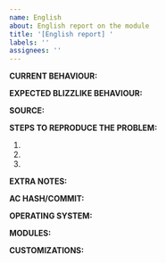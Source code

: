 ```yaml
---
name: English
about: English report on the module
title: '[English report] '
labels: ''
assignees: ''
---
```


**CURRENT BEHAVIOUR:**


**EXPECTED BLIZZLIKE BEHAVIOUR:**


**SOURCE:**


**STEPS TO REPRODUCE THE PROBLEM:**


1. 
2. 
3. 

**EXTRA NOTES:**


**AC HASH/COMMIT:**


**OPERATING SYSTEM:**


**MODULES:**


**CUSTOMIZATIONS:**
